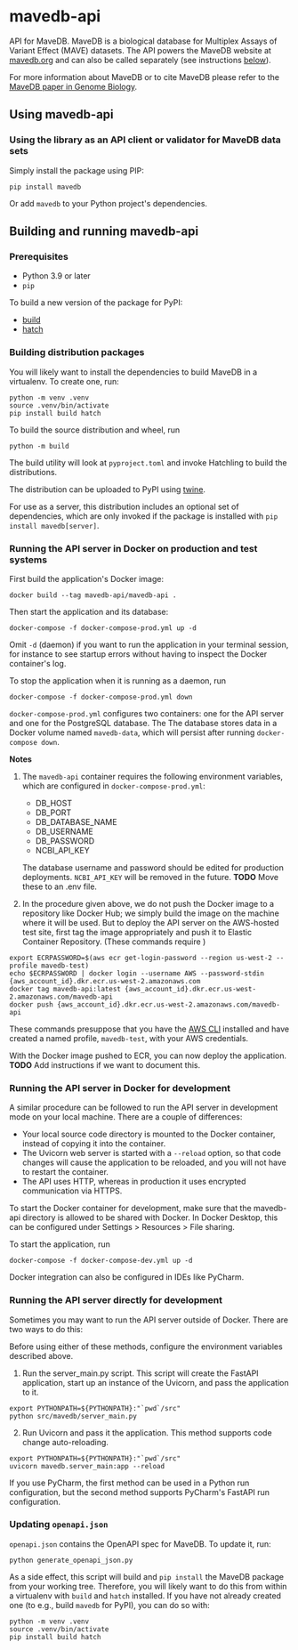 # mavedb-api

API for MaveDB. MaveDB is a biological database for Multiplex Assays of Variant Effect (MAVE) datasets.
The API powers the MaveDB website at [mavedb.org](https://www.mavedb.org) and can also be called separately (see 
instructions [below](#using-mavedb-api)). 


For more information about MaveDB or to cite MaveDB please refer to the
[MaveDB paper in Genome Biology](https://genomebiology.biomedcentral.com/articles/10.1186/s13059-019-1845-6).

## Using mavedb-api

### Using the library as an API client or validator for MaveDB data sets

Simply install the package using PIP:

```
pip install mavedb
```

Or add `mavedb` to your Python project's dependencies.

## Building and running mavedb-api

### Prerequisites

- Python 3.9 or later
- `pip`

To build a new version of the package for PyPI:

- [build](https://github.com/pypa/build)
- [hatch](https://github.com/pypa/hatch)

### Building distribution packages

You will likely want to install the dependencies to build MaveDB in a virtualenv. To create one, run:

```
python -m venv .venv
source .venv/bin/activate
pip install build hatch
```

To build the source distribution and wheel, run

```
python -m build
```

The build utility will look at `pyproject.toml` and invoke Hatchling to build the distributions.

The distribution can be uploaded to PyPI using [twine](https://twine.readthedocs.io/en/stable/).

For use as a server, this distribution includes an optional set of dependencies, which are only invoked if the package
is installed with `pip install mavedb[server]`.

### Running the API server in Docker on production and test systems

First build the application's Docker image:
```
docker build --tag mavedb-api/mavedb-api .
```
Then start the application and its database:
```
docker-compose -f docker-compose-prod.yml up -d
```
Omit `-d` (daemon) if you want to run the application in your terminal session, for instance to see startup errors without having
to inspect the Docker container's log.

To stop the application when it is running as a daemon, run
```
docker-compose -f docker-compose-prod.yml down
```

`docker-compose-prod.yml` configures two containers: one for the API server and one for the PostgreSQL database. The
The database stores data in a Docker volume named `mavedb-data`, which will persist after running `docker-compose down`.

**Notes**
1. The `mavedb-api` container requires the following environment variables, which are configured in
  `docker-compose-prod.yml`:

    - DB_HOST
    - DB_PORT
    - DB_DATABASE_NAME
    - DB_USERNAME
    - DB_PASSWORD
    - NCBI_API_KEY

    The database username and password should be edited for production deployments. `NCBI_API_KEY` will be removed in
    the future. **TODO** Move these to an .env file.

2. In the procedure given above, we do not push the Docker image to a repository like Docker Hub; we simply build the
  image on the machine where it will be used. But to deploy the API server on the AWS-hosted test site, first tag the
  image appropriately and push it to Elastic Container Repository. (These commands require )
  ```
  export ECRPASSWORD=$(aws ecr get-login-password --region us-west-2 --profile mavedb-test)
  echo $ECRPASSWORD | docker login --username AWS --password-stdin {aws_account_id}.dkr.ecr.us-west-2.amazonaws.com
  docker tag mavedb-api:latest {aws_account_id}.dkr.ecr.us-west-2.amazonaws.com/mavedb-api
  docker push {aws_account_id}.dkr.ecr.us-west-2.amazonaws.com/mavedb-api
  ```
  These commands presuppose that you have the [AWS CLI](https://aws.amazon.com/cli/) installed and have created a named
  profile, `mavedb-test`, with your AWS credentials.

  With the Docker image pushed to ECR, you can now deploy the application. **TODO** Add instructions if we want to
  document this.

### Running the API server in Docker for development

A similar procedure can be followed to run the API server in development mode on your local machine. There are a couple
of differences:

- Your local source code directory is mounted to the Docker container, instead of copying it into the container.
- The Uvicorn web server is started with a `--reload` option, so that code changes will cause the application to be
  reloaded, and you will not have to restart the container.
- The API uses HTTP, whereas in production it uses encrypted communication via HTTPS.

To start the Docker container for development, make sure that the mavedb-api directory is allowed to be shared with
Docker.  In Docker Desktop, this can be configured under Settings > Resources > File sharing.

To start the application, run
```
docker-compose -f docker-compose-dev.yml up -d
```

Docker integration can also be configured in IDEs like PyCharm.

### Running the API server directly for development

Sometimes you may want to run the API server outside of Docker. There are two ways to do this:

Before using either of these methods, configure the environment variables described above.

1. Run the server_main.py script. This script will create the FastAPI application, start up an instance of the Uvicorn,
  and pass the application to it.
  ```
  export PYTHONPATH=${PYTHONPATH}:"`pwd`/src"
  python src/mavedb/server_main.py
  ```
2. Run Uvicorn and pass it the application. This method supports code change auto-reloading.
  ```
  export PYTHONPATH=${PYTHONPATH}:"`pwd`/src"
  uvicorn mavedb.server_main:app --reload
  ```

If you use PyCharm, the first method can be used in a Python run configuration, but the second method supports PyCharm's
FastAPI run configuration.

### Updating `openapi.json`

`openapi.json` contains the OpenAPI spec for MaveDB. To update it, run:

```
python generate_openapi_json.py
```

As a side effect, this script will build and `pip install` the MaveDB package from your working tree. Therefore, you will likely want to do this from within a virtualenv with `build` and `hatch` installed. If you have not already created one (to e.g., build `mavedb` for PyPI), you can do so with:

```
python -m venv .venv
source .venv/bin/activate
pip install build hatch
```
